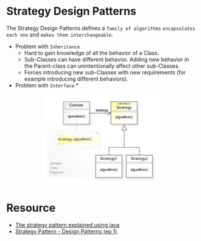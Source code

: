 # Strategy Design Patterns

The Strategy Design Patterns defines a `family of algorithms` `encapsulates each one` 
and `makes them interchangeable`.

* Problem with `Inheritance`
    * Hard to gain knowledge of all the behavior of a Class.
    * Sub-Classes can have different behavior.
    Adding new behavior in the Parent-class can unintentionally affect other sub-Classes.
    * Forces introducing new sub-Classes with new requirements (for example introducing different behaviors).
* Problem with `Interface`
    * 
     
<p align="center">
  <img src="https://raw.githubusercontent.com/anis016/Design-Patterns/master/resource/Strategy_Design_Pattern_UML.jpg?raw=true"/>
</p>

# Resource
* [The strategy pattern explained using java](https://www.freecodecamp.org/news/the-strategy-pattern-explained-using-java-bc30542204e0)
* [Strategy Pattern - Design Patterns (ep 1)](https://www.youtube.com/watch?v=v9ejT8FO-7I&list=PLrhzvIcii6GNjpARdnO4ueTUAVR9eMBpc&index=1)